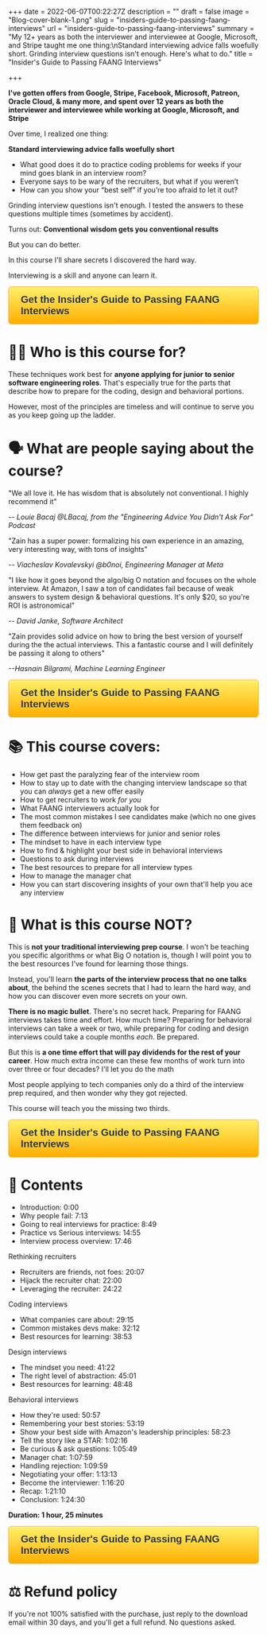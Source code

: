 +++
date = 2022-06-07T00:22:27Z
description = ""
draft = false
image = "Blog-cover-blank-1.png"
slug = "insiders-guide-to-passing-faang-interviews"
url = "insiders-guide-to-passing-faang-interviews"
summary = "My 12+ years as both the interviewer and interviewee at Google, Microsoft, and Stripe taught me one thing:\nStandard interviewing advice falls woefully short. Grinding interview questions isn't enough. Here's what to do."
title = "Insider's Guide to Passing FAANG Interviews"

+++


**I've gotten offers from Google, Stripe, Facebook, Microsoft, Patreon, Oracle Cloud, & many more, and spent over 12 years as both the interviewer and interviewee while working at Google, Microsoft, and Stripe**

Over time, I realized one thing:

**Standard interviewing advice falls woefully short**

* What good does it do to practice coding problems for weeks if your mind goes blank in an interview room?
* Everyone says to be wary of the recruiters, but what if you weren’t
* How can you show your “best self” if you’re too afraid to let it out?

Grinding interview questions isn't enough. I tested the answers to these questions multiple times (sometimes by accident).

Turns out: **Conventional wisdom gets you conventional results**

But you can do better.

In this course I'll share secrets I discovered the hard way.

Interviewing is a skill and anyone can learn it.

<a class="course-sale-button" href="https://zainrizvi.gumroad.com/l/insider-advice-on-how-you-can-pass-faang-interviews/blog_sales_page">Get the Insider's Guide to Passing FAANG Interviews</a>

<style>
.course-sale-button {
	box-shadow:inset 0px 1px 0px 0px #fff6af;
	background:linear-gradient(to bottom, #ffed64 5%, #ffae00 100%);
	background-color:#ffed64;
	border-radius:6px;
	border:1px solid #ffaa22;
	display:inline-block;
	cursor:pointer;
	color:#333333;
	font-family:Arial;
	font-size:20px;
	font-weight:bold;
	padding:14px 24px;
	text-decoration:none;
	text-shadow:0px 1px 0px #ffee66;
}
.course-sale-button:hover {
	background:linear-gradient(to bottom, #ffae00 5%, #ffed64 100%);
	background-color:#ffae00;
}
.course-sale-button:active {
	position:relative;
	top:1px;
}

</style>



# 👨‍💻 Who is this course for?

These techniques work best for **anyone applying for junior to senior software engineering roles**.  That's especially true for the parts that describe how to prepare for the coding, design and behavioral portions.

However, most of the principles are timeless and will continue to serve you as you keep going up the ladder.

# 🗣 What are people saying about the course?

"We all love it. He has wisdom that is absolutely not conventional. I highly recommend it"

_-- Louie Bacaj @LBacaj, from the "Engineering Advice You Didn't Ask For" Podcast_

"Zain has a super power: formalizing his own experience in an amazing, very interesting way, with tons of insights"

_-- Viacheslav Kovalevskyi @b0noi, Engineering Manager at Meta_

"I like how it goes beyond the algo/big O notation and focuses on the whole interview. At Amazon, I saw a ton of candidates fail because of weak answers to system design & behavioral questions. It's only $20, so you're ROI is astronomical"

_-- David Janke, Software Architect_

"Zain provides solid advice on how to bring the best version of yourself during the the actual interviews. This a fantastic course and I will definitely be passing it along to others"

_--Hasnain Bilgrami, Machine Learning Engineer_

<a class="course-sale-button" href="https://zainrizvi.gumroad.com/l/insider-advice-on-how-you-can-pass-faang-interviews/blog_sales_page">Get the Insider's Guide to Passing FAANG Interviews</a>
</br>



# 📚 This course covers:

* How get past the paralyzing fear of the interview room
* How to stay up to date with the changing interview landscape so that you can _always_ get a new offer easily
* How to get recruiters to work _for you_
* What FAANG interviewers actually look for
* The most common mistakes I see candidates make (which no one gives them feedback on)
* The difference between interviews for junior and senior roles
* The mindset to have in each interview type
* How to find & highlight your best side in behavioral interviews
* Questions to ask during interviews
* The best resources to prepare for all interview types
* How to manage the manager chat
* How you can start discovering insights of your own that'll help you ace any interview

# 📘 What is this course NOT?

This is **not your traditional interviewing prep course**. I won't be teaching you specific algorithms or what Big O notation is, though I will point you to the best resources I've found for learning those things.

Instead, you'll learn **the parts of the interview process that no one talks about**, the behind the scenes secrets that I had to learn the hard way, and how you can discover even more secrets on your own.

**There is no magic bullet**. There's no secret hack. Preparing for FAANG interviews takes time and effort. How much time? Preparing for behavioral interviews can take a week or two, while preparing for coding and design interviews could take a couple months _each_. Be prepared.

But this is **a one time effort that will pay dividends for the rest of your career**. How much extra income can these few months of work turn into over three or four decades? I'll let you do the math

Most people applying to tech companies only do a third of the interview prep required, and then wonder why they got rejected.

This course will teach you the missing two thirds.

<a class="course-sale-button" href="https://zainrizvi.gumroad.com/l/insider-advice-on-how-you-can-pass-faang-interviews/blog_sales_page">Get the Insider's Guide to Passing FAANG Interviews</a>
</br>



# 🔬 Contents

* Introduction: 0:00
* Why people fail: 7:13
* Going to real interviews for practice: 8:49
* Practice vs Serious interviews: 14:55
* Interview process overview: 17:46

Rethinking recruiters

* Recruiters are friends, not foes: 20:07
* Hijack the recruiter chat: 22:00
* Leveraging the recruiter: 24:22

Coding interviews

* What companies care about:  29:15
* Common mistakes devs make: 32:12
* Best resources for learning: 38:53

Design interviews

* The mindset you need:  41:22
* The right level of abstraction: 45:01
* Best resources for learning: 48:48

Behavioral interviews

* How they're used: 50:57
* Remembering your best stories: 53:19
* Show your best side with Amazon's leadership principles: 58:23
* Tell the story like a STAR: 1:02:16
* Be curious & ask questions: 1:05:49
* Manager chat: 1:07:59
* Handling rejection: 1:09:59
* Negotiating your offer: 1:13:13
* Become the interviewer: 1:16:20
* Recap: 1:21:10
* Conclusion: 1:24:30

**Duration: 1 hour, 25 minutes**

<a class="course-sale-button" href="https://zainrizvi.gumroad.com/l/insider-advice-on-how-you-can-pass-faang-interviews/blog_sales_page">Get the Insider's Guide to Passing FAANG Interviews</a>
</br>



# ⚖ Refund policy

If you're not 100% satisfied with the purchase, just reply to the download email within 30 days, and you'll get a full refund. No questions asked.

